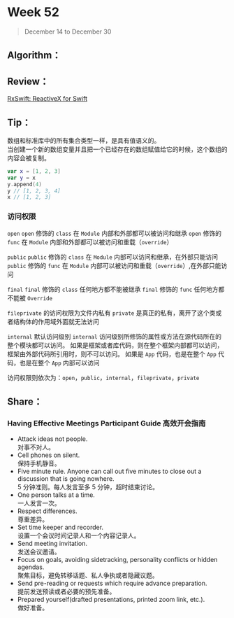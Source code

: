 # Week 52

> December 14 to December 30

## Algorithm：


## Review：
[RxSwift: ReactiveX for Swift](https://beeth0ven.github.io/RxSwift-Chinese-Documentation/)


## Tip：
数组和标准库中的所有集合类型一样，是具有值语义的。  
当创建一个新的数组变量并且把一个已经存在的数组赋值给它的时候，这个数组的内容会被复制。

```swift
var x = [1, 2, 3]
var y = x
y.append(4)
y // [1, 2, 3, 4]
x // [1, 2, 3]
```
### 访问权限
`open`
`open` 修饰的 `class` 在 `Module` 内部和外部都可以被访问和继承
`open` 修饰的 `func` 在 `Module` 内部和外部都可以被访问和重载（`override`）

`public`
`public` 修饰的 `class` 在 `Module` 内部可以访问和继承，在外部只能访问
`public` 修饰的 `func` 在 `Module` 内部可以被访问和重载（`override`）,在外部只能访问

`final`
`final` 修饰的 `class` 任何地方都不能被继承
`final` 修饰的 `func` 任何地方都不能被 `Override`

`fileprivate` 的访问权限为文件内私有
`private` 是真正的私有，离开了这个类或者结构体的作用域外面就无法访问

`internal` 默认访问级别
`internal` 访问级别所修饰的属性或方法在源代码所在的整个模块都可以访问。
如果是框架或者库代码，则在整个框架内部都可以访问，框架由外部代码所引用时，则不可以访问。
如果是 `App` 代码，也是在整个 `App` 代码，也是在整个 `App` 内部可以访问

访问权限则依次为：`open`，`public`，`internal`，`fileprivate`，`private`

## Share：
### Having Effective Meetings Participant Guide 高效开会指南
- Attack ideas not people.  
对事不对人。
- Cell phones on silent.  
保持手机静音。
- Five minute rule. Anyone can call out five minutes to close out a discussion that is going nowhere.   
5 分钟准则。每人发言至多 5 分钟，超时结束讨论。
- One person talks at a time.  
一人发言一次。
- Respect differences.  
尊重差异。
- Set time keeper and recorder.  
设置一个会议时间记录人和一个内容记录人。
- Send meeting invitation.  
发送会议邀请。
- Focus on goals, avoiding sidetracking, personality conflicts or hidden agendas.  
聚焦目标，避免转移话题、私人争执或者隐藏议题。
- Send pre-reading or requests which require advance preparation.  
提前发送预读或者必要的预先准备。
- Prepared yourself(drafted presentations, printed zoom link, etc.).  
做好准备。

